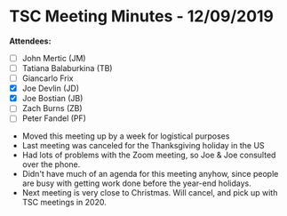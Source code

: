 # TSC Meeting Minutes - 12/09/2019
**Attendees:**
- [ ] John Mertic (JM)
- [ ] Tatiana Balaburkina (TB)
- [ ] Giancarlo Frix
- [x] Joe Devlin (JD)
- [x] Joe Bostian (JB)
- [ ] Zach Burns (ZB)
- [ ] Peter Fandel (PF)

- Moved this meeting up by a week for logistical purposes
- Last meeting was canceled for the Thanksgiving holiday in the US
- Had lots of problems with the Zoom meeting, so Joe & Joe consulted over the
phone.
- Didn't have much of an agenda for this meeting anyhow, since people are
busy with getting work done before the year-end holidays.
- Next meeting is very close to Christmas.  Will cancel, and pick up with TSC
meetings in 2020.
